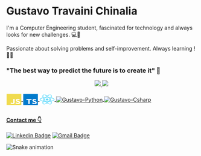 # Gustavo Travaini Chinalia 

I'm a Computer Engineering student, fascinated for technology and always looks for new challenges. 💻📱

Passionate about solving problems and self-improvement. Always learning ! 👨‍💻


### "The best way to predict the future is to create it" 🧠

<div align="center">
  <a href="https://github.com/gustavotc">
  <img height="180em" src="https://github-readme-stats.vercel.app/api?username=gustavotc&show_icons=true&theme=github_dark&include_all_commits=true&count_private=true"/>
  <img height="180em" src="https://github-readme-stats.vercel.app/api/top-langs/?username=gustavotc&layout=compact&langs_count=7&theme=github_dark&hide=c%23%0A"/>
</div>
<div style="display: inline_block"><br>
  <img align="center" alt="Gustavo-Js" height="30" width="40" src="https://raw.githubusercontent.com/devicons/devicon/master/icons/javascript/javascript-plain.svg">
  <img align="center" alt="Gustavo-Ts" height="30" width="40" src="https://raw.githubusercontent.com/devicons/devicon/master/icons/typescript/typescript-plain.svg">
  <img align="center" alt="Gustavo-React" height="30" width="40" src="https://raw.githubusercontent.com/devicons/devicon/master/icons/react/react-original.svg">
  <img align="center" alt="Gustavo-Python" height="30" width="40" src="https://cdn.jsdelivr.net/gh/devicons/devicon/icons/swift/swift-original.svg">
  <img align="center" alt="Gustavo-Csharp" height="30" width="40" src="https://cdn.jsdelivr.net/gh/devicons/devicon/icons/android/android-original.svg">
</div>

  ##

#### Contact me 👇

[![Linkedin Badge](https://img.shields.io/badge/-Gustavo%20Travaini-87CEFA?style=flat-square&logo=Linkedin&logoColor=white&link=https://www.linkedin.com/in/gustavo-travaini/)](https://www.linkedin.com/in/gustavo-travaini/) 
[![Gmail Badge](https://img.shields.io/badge/-gtchinalia@gmail.com-B22222?style=flat-square&logo=Gmail&logoColor=white&link=mailto:gtchinalia@gmail.com)](mailto:gtchinalia@gmail.com)
  
![Snake animation](https://github.com/gustavotc/gustavotc/blob/output/github-contribution-grid-snake.svg)
